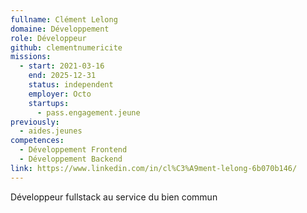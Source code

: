 ```yaml
---
fullname: Clément Lelong
domaine: Développement
role: Développeur
github: clementnumericite
missions:
  - start: 2021-03-16
    end: 2025-12-31
    status: independent
    employer: Octo
    startups:
      - pass.engagement.jeune
previously:
  - aides.jeunes
competences:
  - Développement Frontend
  - Développement Backend
link: https://www.linkedin.com/in/cl%C3%A9ment-lelong-6b070b146/
---
```

Développeur fullstack au service du bien commun